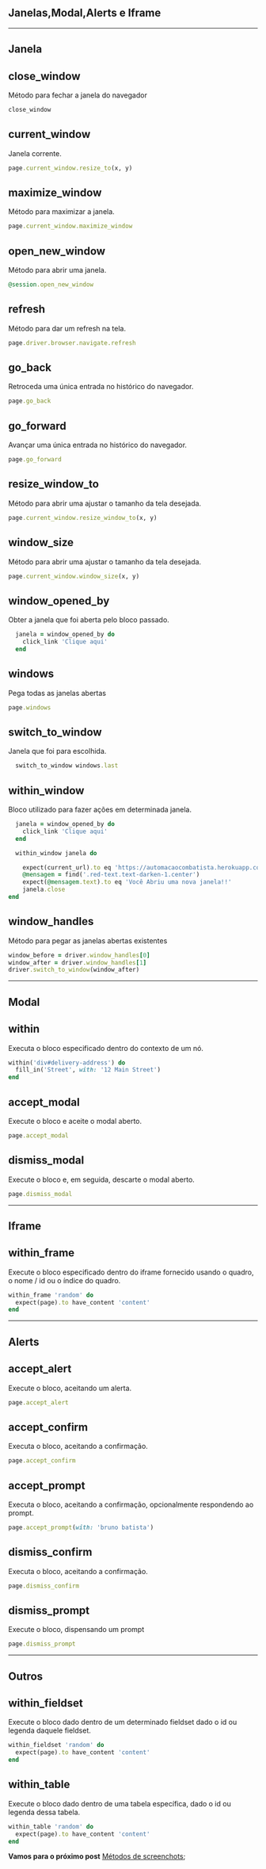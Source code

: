 ## Janelas,Modal,Alerts e Iframe
-----------------------------------------------------------------------------------------

## Janela

## close_window

Método para fechar a janela do navegador

```ruby
close_window
```

## current_window

Janela corrente.

```ruby
page.current_window.resize_to(x, y)
```

## maximize_window

Método para maximizar a janela.

```ruby
page.current_window.maximize_window
```

## open_new_window 

Método para abrir uma janela.

```ruby
@session.open_new_window
```

## refresh 

Método para dar um refresh na tela.

```ruby
page.driver.browser.navigate.refresh
```

## go_back 

Retroceda uma única entrada no histórico do navegador.

```ruby
page.go_back
```

## go_forward 

Avançar uma única entrada no histórico do navegador.

```ruby
page.go_forward
```

## resize_window_to

Método para abrir uma ajustar o tamanho da tela desejada.

```ruby
page.current_window.resize_window_to(x, y)
```

## window_size

Método para abrir uma ajustar o tamanho da tela desejada.

```ruby
page.current_window.window_size(x, y)
```

## window_opened_by

Obter a janela que foi aberta pelo bloco passado.

```ruby
  janela = window_opened_by do
    click_link 'Clique aqui'
  end
```

## windows 

Pega todas as janelas abertas

```ruby
page.windows
```

## switch_to_window

Janela que foi para escolhida.

```ruby
  switch_to_window windows.last
```

## within_window

Bloco utilizado para fazer ações em determinada janela.

```ruby
  janela = window_opened_by do
    click_link 'Clique aqui'
  end

  within_window janela do

    expect(current_url).to eq 'https://automacaocombatista.herokuapp.com/mudancadefoco/newwindow'
    @mensagem = find('.red-text.text-darken-1.center')
    expect(@mensagem.text).to eq 'Você Abriu uma nova janela!!'
    janela.close
end
``` 

## window_handles

Método para pegar as janelas abertas existentes

```ruby
window_before = driver.window_handles[0]
window_after = driver.window_handles[1]
driver.switch_to_window(window_after)
```

------------------------------------------------------------------------------

## Modal

## within
Executa o bloco especificado dentro do contexto de um nó.

```ruby
within('div#delivery-address') do
  fill_in('Street', with: '12 Main Street')
end
```

## accept_modal

Execute o bloco e aceite o modal aberto.

```ruby
page.accept_modal
```

## dismiss_modal

Execute o bloco e, em seguida, descarte o modal aberto.

```ruby
page.dismiss_modal
```

------------------------------------------------------------------------------
## Iframe

## within_frame

Execute o bloco especificado dentro do iframe fornecido usando o quadro, o nome / id ou o índice do quadro.

```ruby
within_frame 'random' do
  expect(page).to have_content 'content'
end
```

------------------------------------------------------------------------------
## Alerts

## accept_alert

Execute o bloco, aceitando um alerta.

```ruby
page.accept_alert
```

## accept_confirm

Executa o bloco, aceitando a confirmação.

```ruby
page.accept_confirm
```

## accept_prompt

Executa o bloco, aceitando a confirmação, opcionalmente respondendo ao prompt.


```ruby
page.accept_prompt(with: 'bruno batista')
```

## dismiss_confirm

Executa o bloco, aceitando a confirmação.

```ruby
page.dismiss_confirm
```

## dismiss_prompt

Execute o bloco, dispensando um prompt

```ruby
page.dismiss_prompt
```

------------------------------------------------------------------------------

## Outros

## within_fieldset

Execute o bloco dado dentro de um determinado fieldset dado o id ou legenda daquele fieldset.

```ruby
within_fieldset 'random' do
  expect(page).to have_content 'content'
end
```

## within_table

Execute o bloco dado dentro de uma tabela específica, dado o id ou legenda dessa tabela.

```ruby
within_table 'random' do
  expect(page).to have_content 'content'
end
```

**Vamos para o próximo post** [Métodos de screenchots](https://github.com/brunobatista25/best_archer/blob/master/tests/Capybara/10-metodos_screenshots.md);